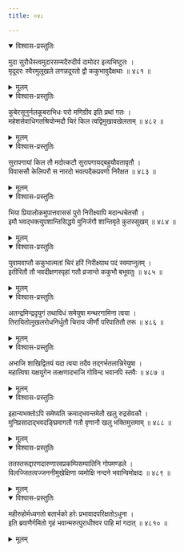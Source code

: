 ```yaml
---
title: ०४८

---
```

<div class="audioEmbed"  caption="सीतालक्ष्मी-वाचनम्" src="https://sanskritdocuments.org/sites/completenarayaneeyam/SoundFiles/048/048_01.mp3"></div>
<details open><summary>विश्वास-प्रस्तुतिः</summary>

मुदा सुरौधैस्त्वमुदारसम्मदैरुदीर्य दामोदर इत्यभिष्टुतः ।  
मृदूदरः स्वैरमुलूखले लगन्नदूरतो द्वौ ककुभावुदैक्षथाः ॥ ४८१ ॥
</details>
<details><summary>मूलम्</summary>

मुदा सुरौधैस्त्वमुदारसम्मदैरुदीर्य दामोदर इत्यभिष्टुतः ।  
मृदूदरः स्वैरमुलूखले लगन्नदूरतो द्वौ ककुभावुदैक्षथाः ॥ ४८१ ॥
</details>



<div class="audioEmbed"  caption="सीतालक्ष्मी-वाचनम्" src="https://sanskritdocuments.org/sites/completenarayaneeyam/SoundFiles/048/048_02.mp3"></div>
<details open><summary>विश्वास-प्रस्तुतिः</summary>

कुबेरसूनुर्नलकूबराभिधः परो मणिग्रीव इति प्रथां गतः ।  
महेशसेवाधिगतश्रियोन्मदौ चिरं किल त्वद्विमुखावखेलताम् ॥ ४८२ ॥
</details>
<details><summary>मूलम्</summary>

कुबेरसूनुर्नलकूबराभिधः परो मणिग्रीव इति प्रथां गतः ।  
महेशसेवाधिगतश्रियोन्मदौ चिरं किल त्वद्विमुखावखेलताम् ॥ ४८२ ॥
</details>



<div class="audioEmbed"  caption="सीतालक्ष्मी-वाचनम्" src="https://sanskritdocuments.org/sites/completenarayaneeyam/SoundFiles/048/048_03.mp3"></div>
<details open><summary>विश्वास-प्रस्तुतिः</summary>

सुरापगायां किल तौ मदोत्कटौ सुरापगायद्बहुयौवतावृतौ ।  
विवाससौ केलिपरौ स नारदो भवत्पदैकप्रवणो निरैक्षत ॥ ४८३ ॥
</details>
<details><summary>मूलम्</summary>

सुरापगायां किल तौ मदोत्कटौ सुरापगायद्बहुयौवतावृतौ ।  
विवाससौ केलिपरौ स नारदो भवत्पदैकप्रवणो निरैक्षत ॥ ४८३ ॥
</details>



<div class="audioEmbed"  caption="सीतालक्ष्मी-वाचनम्" src="https://sanskritdocuments.org/sites/completenarayaneeyam/SoundFiles/048/048_04.mp3"></div>
<details open><summary>विश्वास-प्रस्तुतिः</summary>

भिया प्रियालोकमुपात्तवाससं पुरो निरीक्ष्यापि मदान्धचेतसौ ।  
इमौ भवद्भक्त्युपशान्तिसिद्धये मुनिर्जगौ शान्तिमृते कुतस्सुखम् ॥ ४८४ ॥
</details>
<details><summary>मूलम्</summary>

भिया प्रियालोकमुपात्तवाससं पुरो निरीक्ष्यापि मदान्धचेतसौ ।  
इमौ भवद्भक्त्युपशान्तिसिद्धये मुनिर्जगौ शान्तिमृते कुतस्सुखम् ॥ ४८४ ॥
</details>



<div class="audioEmbed"  caption="सीतालक्ष्मी-वाचनम्" src="https://sanskritdocuments.org/sites/completenarayaneeyam/SoundFiles/048/048_05.mp3"></div>
<details open><summary>विश्वास-प्रस्तुतिः</summary>

युवामवाप्तौ ककुभात्मतां चिरं हरिं निरीक्ष्याथ पदं स्वमाप्नुतम् ।  
इतीरितौ तौ भवदीक्षणस्पृहां गतौ व्रजान्ते ककुभौ बभूवतुः ॥ ४८५ ॥
</details>
<details><summary>मूलम्</summary>

युवामवाप्तौ ककुभात्मतां चिरं हरिं निरीक्ष्याथ पदं स्वमाप्नुतम् ।  
इतीरितौ तौ भवदीक्षणस्पृहां गतौ व्रजान्ते ककुभौ बभूवतुः ॥ ४८५ ॥
</details>



<div class="audioEmbed"  caption="सीतालक्ष्मी-वाचनम्" src="https://sanskritdocuments.org/sites/completenarayaneeyam/SoundFiles/048/048_06.mp3"></div>
<details open><summary>विश्वास-प्रस्तुतिः</summary>

अतन्द्रमिन्द्रदृयुगं तथाविधं समेयुषा मन्थरगामिना त्वया ।  
तिरायितोलूखलरोधनिर्धुतौ चिराय जीर्णौ परिपातितौ तरू ॥ ४८६ ॥
</details>
<details><summary>मूलम्</summary>

अतन्द्रमिन्द्रदृयुगं तथाविधं समेयुषा मन्थरगामिना त्वया ।  
तिरायितोलूखलरोधनिर्धुतौ चिराय जीर्णौ परिपातितौ तरू ॥ ४८६ ॥
</details>



<div class="audioEmbed"  caption="सीतालक्ष्मी-वाचनम्" src="https://sanskritdocuments.org/sites/completenarayaneeyam/SoundFiles/048/048_07.mp3"></div>
<details open><summary>विश्वास-प्रस्तुतिः</summary>

अभाजि शाखिद्वितयं यदा त्वया तदैव तद्गर्भतलान्निरेयुषा ।  
महात्विषा यक्षयुगेन तत्क्षणादभाजि गोविन्द भवानपि स्तवैः ॥ ४८७ ॥
</details>
<details><summary>मूलम्</summary>

अभाजि शाखिद्वितयं यदा त्वया तदैव तद्गर्भतलान्निरेयुषा ।  
महात्विषा यक्षयुगेन तत्क्षणादभाजि गोविन्द भवानपि स्तवैः ॥ ४८७ ॥
</details>



<div class="audioEmbed"  caption="सीतालक्ष्मी-वाचनम्" src="https://sanskritdocuments.org/sites/completenarayaneeyam/SoundFiles/048/048_08.mp3"></div>
<details open><summary>विश्वास-प्रस्तुतिः</summary>

इहान्यभक्तोऽपि समेष्यति क्रमाद्भवन्तमेतौ खलु रुद्रसेवकौ ।  
मुनिप्रसादाद्भवदङ्घ्रिमागतौ गतौ वृणानौ खलु भक्तिमुत्तमाम् ॥ ४८८ ॥
</details>
<details><summary>मूलम्</summary>

इहान्यभक्तोऽपि समेष्यति क्रमाद्भवन्तमेतौ खलु रुद्रसेवकौ ।  
मुनिप्रसादाद्भवदङ्घ्रिमागतौ गतौ वृणानौ खलु भक्तिमुत्तमाम् ॥ ४८८ ॥
</details>



<div class="audioEmbed"  caption="सीतालक्ष्मी-वाचनम्" src="https://sanskritdocuments.org/sites/completenarayaneeyam/SoundFiles/048/048_09.mp3"></div>
<details open><summary>विश्वास-प्रस्तुतिः</summary>

ततस्तरूद्दारणदारुणारवप्रकम्पिसम्पातिनि गोपमण्डले ।  
विलज्जितत्वज्जननीमुखेक्षिणा व्यमोक्षि नन्दने भवान्विमोक्षदः ॥ ४८९ ॥
</details>
<details><summary>मूलम्</summary>

ततस्तरूद्दारणदारुणारवप्रकम्पिसम्पातिनि गोपमण्डले ।  
विलज्जितत्वज्जननीमुखेक्षिणा व्यमोक्षि नन्दने भवान्विमोक्षदः ॥ ४८९ ॥
</details>



<div class="audioEmbed"  caption="सीतालक्ष्मी-वाचनम्" src="https://sanskritdocuments.org/sites/completenarayaneeyam/SoundFiles/048/048_10.mp3"></div>
<details open><summary>विश्वास-प्रस्तुतिः</summary>

महीरुहोर्मध्यगतो बतार्भको हरेः प्रभावादपरिक्षतोऽधुना ।  
इति ब्रवाणैर्गमितो गृहं भवान्मरुत्पुराधीश्वर पाहि मां गदात् ॥ ४८१० ॥
</details>
<details><summary>मूलम्</summary>

महीरुहोर्मध्यगतो बतार्भको हरेः प्रभावादपरिक्षतोऽधुना ।  
इति ब्रवाणैर्गमितो गृहं भवान्मरुत्पुराधीश्वर पाहि मां गदात् ॥ ४८१० ॥
</details>

